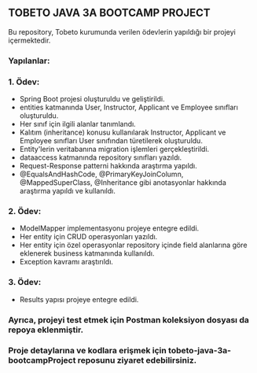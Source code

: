 ## TOBETO JAVA 3A BOOTCAMP PROJECT<br>
Bu repository, Tobeto kurumunda verilen ödevlerin yapıldığı bir projeyi içermektedir.<br>

### Yapılanlar:<br>
### 1. Ödev: <br>
- Spring Boot projesi oluşturuldu ve geliştirildi.
- entities katmanında User, Instructor, Applicant ve Employee sınıfları oluşturuldu.
- Her sınıf için ilgili alanlar tanımlandı.
- Kalıtım (inheritance) konusu kullanılarak Instructor, Applicant ve Employee sınıfları User sınıfından türetilerek oluşturuldu.
- Entity'lerin veritabanına migration işlemleri gerçekleştirildi.
- dataaccess katmanında repository sınıfları yazıldı.
- Request-Response patterni hakkında araştırma yapıldı.
- @EqualsAndHashCode, @PrimaryKeyJoinColumn, @MappedSuperClass, @Inheritance gibi anotasyonlar hakkında araştırma yapıldı ve kullanıldı.
### 2. Ödev:<br>
- ModelMapper implementasyonu projeye entegre edildi.
- Her entity için CRUD operasyonları yazıldı.
- Her entity için özel operasyonlar repository içinde field alanlarına göre eklenerek business katmanında kullanıldı.
- Exception kavramı araştırıldı.
### 3. Ödev:
- Results yapısı projeye entegre edildi.
### Ayrıca, projeyi test etmek için Postman koleksiyon dosyası da repoya eklenmiştir.<br>

### Proje detaylarına ve kodlara erişmek için tobeto-java-3a-bootcampProject reposunu ziyaret edebilirsiniz.
